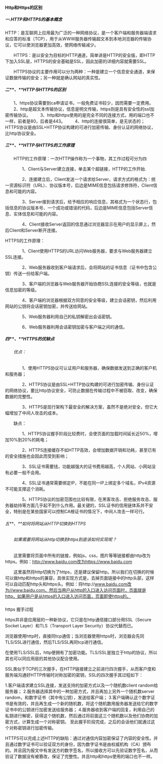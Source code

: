 #### Http和Https的区别

##### 一.HTTP和HTTPS的基本概念

HTTP：是互联网上应用最为广泛的一种网络协议，是一个客户端和服务器端请求和应答的标准（TCP），用于从WWW服务器传输超文本到本地浏览器的传输协议，它可以使浏览器更加高效，使网络传输减少。

　　HTTPS：是以安全为目标的HTTP通道，简单讲是HTTP的安全版，即HTTP下加入SSL层，HTTPS的安全基础是SSL，因此加密的详细内容就需要SSL。

　　HTTPS协议的主要作用可以分为两种：一种是建立一个信息安全通道，来保证数据传输的安全；另一种就是确认网站的真实性。

##### 二**、**HTTP与HTTPS的区别

　　1、https协议需要到ca申请证书，一般免费证书较少，因而需要一定费用。
　　2、http是超文本传输协议，信息是明文传输，https则是具有安全性的ssl加密传输协议。
　　3、http和https使用的是完全不同的连接方式，用的端口也不一样，前者是80，后者是443。
　　4、http的连接很简单，是无状态的；HTTPS协议是由SSL+HTTP协议构建的可进行加密传输、身份认证的网络协议，比http协议安全。

##### 三**、**HTTP与HTTPS的工作原理

　　HTTP的工作原理：一次HTTP操作称为一个事物，其工作过程可分为四

　　　　1、Client与Server建立连接，单击某个超链接，HTTP的工作开始. 

　　　　2、连接建立后，Client发送一个请求给Server，请求方式的格式为：统一资源标识符（URL）、协议版本号，后边是MIME信息包括请求修饰符，Client信息和可能的内容。

　　　　3、Server接到请求后，给予相应的响应信息，其格式为一个状态行，包括信息的协议版本号、一个成功或错误的代码，后边是MIME信息包括Server信息、实体信息和可能的内容。

　　　　4、Client接收Server返回的信息通过浏览器显示在用户的显示屏上，然后Client和Server断开连接。

HTTPS的工作原理： 

　　　　1、Client使用HTTPS的URL访问Web服务器，要求与Web服务器建立SSL连接。

 　　　　2、Web服务器收到客户端请求后，会将网站的证书信息（证书中包含公钥）传送一份给客户端。 　　

 　　　　3、客户端的浏览器与Web服务器开始协商SSL连接的安全等级，也就是信息加密的等级。 　　

 　　　　4、客户端的浏览器根据双方同意的安全等级，建立会话密钥，然后利用网站的公钥将会话密钥加密，并传送给网站。 　　

 　　　　5、Web服务器利用自己的私钥解密出会话密钥。 　　

 　　　　6、Web服务器利用会话密钥加密与客户端之间的通信。

##### 四**、**HTTPS的优缺点

###### 　　优点：　　

　　　　1、使用HTTPS协议可认证用户和服务器，确保数据发送到正确的客户机和服务器； 　　

　　　　2、HTTPS协议是由SSL+HTTP协议构建的可进行加密传输、身份认证的网络协议，要比http协议安全，可防止数据在传输过程中不被窃取、改变，确保数据的完整性。 　　

　　　　3、HTTPS是现行架构下最安全的解决方案，虽然不是绝对安全，但它大幅增加了中间人攻击的成本。 　

　　缺点：

　　　　1、HTTPS协议握手阶段比较费时，会使页面的加载时间延长近50%，增加10%到20%的耗电； 　

　　　　2、HTTPS连接缓存不如HTTP高效，会增加数据开销和功耗，甚至已有的安全措施也会因此而受到影响； 　　

　　　　3、SSL证书需要钱，功能越强大的证书费用越高，个人网站、小网站没有必要一般不会用。 　  

　　　　4、SSL证书通常需要绑定IP，不能在同一IP上绑定多个域名，IPv4资源不可能支撑这个消耗。

　　　　5、HTTPS协议的加密范围也比较有限，在黑客攻击、拒绝服务攻击、服务器劫持等方面几乎起不到什么作用。最关键的，SSL证书的信用链体系并不安全，特别是在某些国家可以控制CA根证书的情况下，中间人攻击一样可行。

###### 五**、**如何将网站从HTTP切换到HTTPS

###### 　　如果需要将网站从http切换到https到底该如何实现呢？

　　这里需要将页面中所有的链接，例如js，css，图片等等链接都由http改为https。例如：http://www.baidu.com改为https://www.baidu.com

　　这里虽然将http切换为了https，还是建议保留http。所以我们在切换的时候可以做http和https的兼容，具体实现方式是，去掉页面链接中的http头部，这样可以自动匹配http头和https头。例如：将http://www.baidu.com改为//www.baidu.com。然后当用户从http的入口进入访问页面时，页面就是http，如果用户是从https的入口进入访问页面，页面即使https的。

#####  

https 握手过程

https并非是应用层的一种新协议，它只是在http通信接口部分用SSL（Secure Socket Layer）和TLS（Transport Layer Security）协议代替而已。

浏览器使用http时，直接同tcp通信；当浏览器使用https时，浏览器会先同TLS/SSL进行通信，然后TLS/SSL再同tcp进行通信。

在使用TLS/SSL后，http便拥有了加密功能。TLS/SSL是独立于http的协议，所以其也可以同应用层的其他协议配合使用。

SSL类似于TCP的三次握手，在HTTP链接建立之前进行四次握手，从而客户度和服务端沟通好HTTP传输时对称加密的密钥，SSL的四次握手其过程如下：

1.客户端请求建立SSL连接，发送支持的加密方式以及一个随机数client random给服务器；
2.服务器选择其中的一种加密方式，并且再加上另外一个随机数server random，和数字证书（其中有公钥），发送给客户端；
3.客户端确认这个数字证书是有效的，并且再生成一个新的随机数，将这个随机数用服务器发送给它的数字证书中的公钥进行加密发送给服务器；
4.服务器收到客户端的回复，利用自己的私钥进行解密，获得这个随机数，然后通过将前面这三个随机数以及他们协商的加密方式，计算生成一个对称密钥。
至此握手阶段完成，之后的会话他们就通过这个对称密钥进行加密传输。

HTTPS可以完成上述HTTP的缺陷：通过对通信内容加密保证了内容的安全性。并且通过数字证书可以验证双方的身份，因为数字证书是由权威机构（CA）颁布的。并且因为报文中有发送方的数字签名，所以接收方可以先验证数字签名，从而验证了数据没有被篡改，保证了完整性。并且http和https使用的端口也不一样。